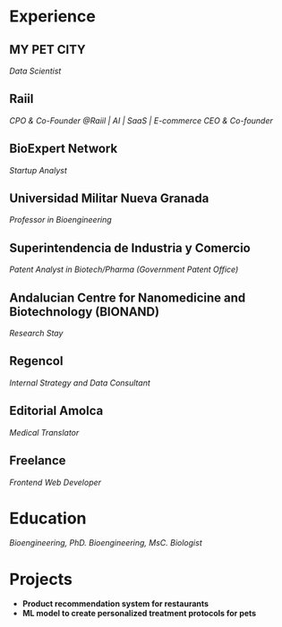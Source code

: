  

# Experience

## MY PET CITY
_Data Scientist_ 

## Raiil
_CPO & Co-Founder @Raiil | AI | SaaS | E-commerce_
_CEO & Co-founder_

## BioExpert Network
_Startup Analyst_ 

## Universidad Militar Nueva Granada
_Professor in Bioengineering_ 

## Superintendencia de Industria y Comercio
_Patent Analyst in Biotech/Pharma (Government Patent Office)_  

## Andalucian Centre for Nanomedicine and Biotechnology (BIONAND)
_Research Stay_ 

## Regencol
_Internal Strategy and Data Consultant_  

## Editorial Amolca
_Medical Translator_ 

## Freelance
_Frontend Web Developer_  

# Education

_Bioengineering, PhD._
_Bioengineering, MsC._
_Biologist_

# Projects 

- **Product recommendation system for restaurants**
- **ML model to create personalized treatment protocols for pets**



